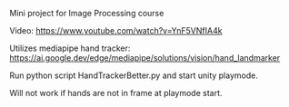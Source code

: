 Mini project for Image Processing course

Video: https://www.youtube.com/watch?v=YnF5VNfIA4k 

Utilizes mediapipe hand tracker:
https://ai.google.dev/edge/mediapipe/solutions/vision/hand_landmarker

Run python script HandTrackerBetter.py and start unity playmode.

Will not work if hands are not in frame at playmode start.
